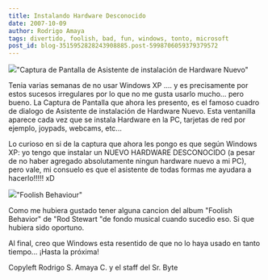 ```yaml
---
title: Instalando Hardware Desconocido
date: 2007-10-09
author: Rodrigo Amaya
tags: divertido, foolish, bad, fun, windows, tonto, microsoft
post_id: blog-3515952828243908885.post-5998706059379379572
---
```


[![](http://bp1.blogger.com/_ayvorITawE4/Rwt6u1mN2XI/AAAAAAAAAgI/ZCPz24_fMcM/s400/Captura.png)](http://bp1.blogger.com/_ayvorITawE4/Rwt6u1mN2XI/AAAAAAAAAgI/ZCPz24_fMcM/s1600-h/Captura.png)"Captura de Pantalla de Asistente de instalación de Hardware Nuevo"

Tenia varias semanas de no usar Windows XP .... y es precisamente por estos sucesos irregulares por lo que no me gusta usarlo mucho... pero bueno. La Captura de Pantalla que ahora les presento, es el famoso cuadro de dialogo de Asistente de instalación de Hardware Nuevo. Esta ventanilla aparece cada vez que se instala Hardware en la PC, tarjetas de red por ejemplo, joypads, webcams, etc...

Lo curioso en si de la captura que ahora les pongo es que según Windows XP: yo tengo que instalar un NUEVO HARDWARE DESCONOCIDO (a pesar de no haber agregado absolutamente ningun hardware nuevo a mi PC), pero vale, mi consuelo es que el asistente de todas formas me ayudara a hacerlo!!!!! xD

[![](http://bp3.blogger.com/_ayvorITawE4/Rwt-iVmN2YI/AAAAAAAAAgQ/dn_9dtfjT6s/s400/foolish.jpg)](http://bp3.blogger.com/_ayvorITawE4/Rwt-iVmN2YI/AAAAAAAAAgQ/dn_9dtfjT6s/s1600-h/foolish.jpg)"Foolish Behaviour"

Como me hubiera gustado tener alguna cancion del album "Foolish Behavior" de "Rod Stewart "de fondo musical cuando sucedio eso. Si que hubiera sido oportuno.

Al final, creo que Windows esta resentido de que no lo haya usado en tanto tiempo... ¡Hasta la próxima!

Copyleft Rodrigo S. Amaya C. y el staff del Sr. Byte